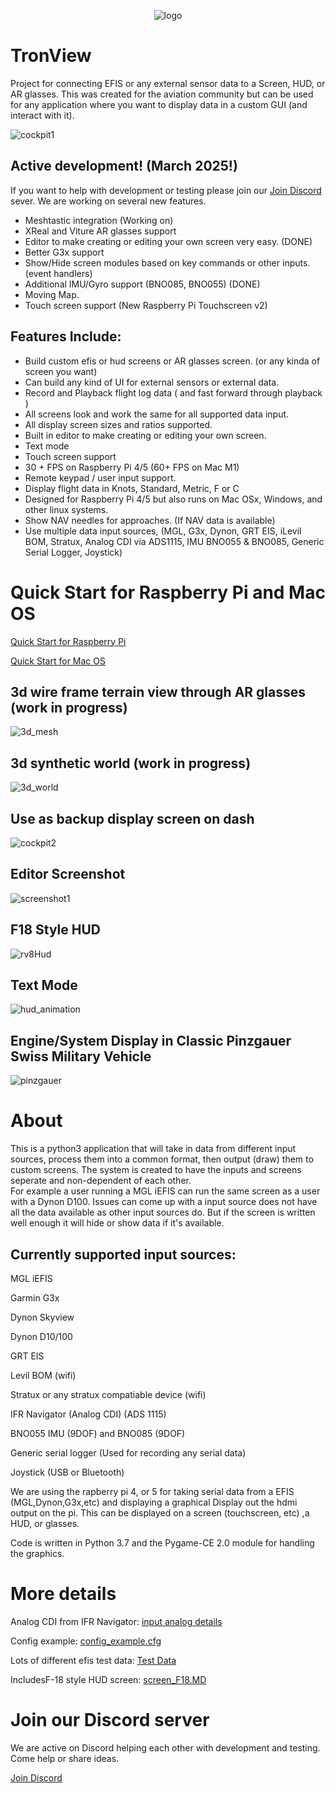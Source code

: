 <p align="center">
  <img src="docs/imgs/logo_black.png?raw=true" alt="logo">
</p>

# TronView
Project for connecting EFIS or any external sensor data to a Screen, HUD, or AR glasses.  This was created for the aviation community but can be used for any application where you want to display data in a custom GUI (and interact with it).

![cockpit1](docs/efis_cockpit1.jpeg?raw=true)
## Active development! (March 2025!)
If you want to help with development or testing please join our [Join Discord](https://discord.gg/pdnxWa32aW) sever.
We are working on several new features. 
- Meshtastic integration (Working on)
- XReal and Viture AR glasses support
- Editor to make creating or editing your own screen very easy. (DONE)
- Better G3x support
- Show/Hide screen modules based on key commands or other inputs. (event handlers)
- Additional IMU/Gyro support (BNO085, BNO055) (DONE)
- Moving Map.
- Touch screen support (New Raspberry Pi Touchscreen v2)


## Features Include:
- Build custom efis or hud screens or AR glasses screen. (or any kinda of screen you want)
- Can build any kind of UI for external sensors or external data.
- Record and Playback flight log data ( and fast forward through playback )
- All screens look and work the same for all supported data input.
- All display screen sizes and ratios supported.
- Built in editor to make creating or editing your own screen.
- Text mode
- Touch screen support
- 30 + FPS on Raspberry Pi 4/5 (60+ FPS on Mac M1)
- Remote keypad / user input support.
- Display flight data in Knots, Standard, Metric, F or C
- Designed for Raspberry Pi 4/5 but also runs on Mac OSx, Windows, and other linux systems.
- Show NAV needles for approaches. (If NAV data is available)
- Use multiple data input sources, (MGL, G3x, Dynon, GRT EIS, iLevil BOM, Stratux, Analog CDI via ADS1115, IMU BNO055 & BNO085, Generic Serial Logger, Joystick)


# Quick Start for Raspberry Pi and Mac OS

[Quick Start for Raspberry Pi](docs/quick_start_pi.MD)

[Quick Start for Mac OS](docs/quick_start_macos.MD)

## 3d wire frame terrain view through AR glasses (work in progress)

![3d_mesh](docs/screenshots/tv_mesh.png?raw=true)

## 3d synthetic world (work in progress)

![3d_world](docs/screenshots/tv3d.png?raw=true)

## Use as backup display screen on dash

![cockpit2](docs/efis_cockpit2.jpeg?raw=true)

## Editor Screenshot
![screenshot1](docs/screenshots/screenshot_2_editor.png?raw=true)

## F18 Style HUD
![rv8Hud](docs/efis_HUD_rv8.jpg?raw=true)

## Text Mode
![hud_animation](docs/efis_screenshot_text.png?raw=true)

## Engine/System Display in Classic Pinzgauer Swiss Military Vehicle
![pinzgauer](docs/imgs/pinz1.jpeg?raw=true)


# About

This is a python3 application that will take in data from different input sources, process them into a common format, then output (draw) 
them to custom screens.  The system is created to have the inputs and screens seperate and non-dependent of each other.  
For example a user running a MGL iEFIS can run the same screen as a user with a Dynon D100.  Issues can come up with a input source does not 
have all the data available as other input sources do.  But if the screen is written well enough it will hide or show data if it's available.


## Currently supported input sources:

MGL iEFIS

Garmin G3x

Dynon Skyview

Dynon D10/100

GRT EIS

Levil BOM (wifi)

Stratux or any stratux compatiable device (wifi)

IFR Navigator (Analog CDI) (ADS 1115)

BNO055 IMU (9DOF) and BNO085 (9DOF)

Generic serial logger (Used for recording any serial data)

Joystick (USB or Bluetooth)

We are using the rapberry pi 4, or 5 for taking serial data from a EFIS (MGL,Dynon,G3x,etc) and displaying a graphical Display out the hdmi output on the pi.  This can be displayed on a screen (touchscreen, etc) ,a HUD, or glasses.  

Code is written in Python 3.7 and the Pygame-CE 2.0 module for handling the graphics.


# More details

Analog CDI from IFR Navigator: [input analog details](docs/input_analog.MD)

Config example:  [config_example.cfg](config_example.cfg)

Lots of different efis test data: [Test Data](docs/efis_data.MD)

IncludesF-18 style HUD screen: [screen_F18.MD](docs/screen_F18.MD)

# Join our Discord server

We are active on Discord helping each other with development and testing.  Come help or share ideas.

[Join Discord](https://discord.gg/pdnxWa32aW)

